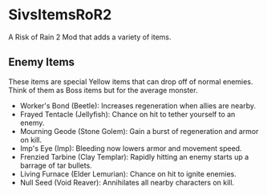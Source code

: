 # SivsItemsRoR2
 A Risk of Rain 2 Mod that adds a variety of items.
 
## Enemy Items
These items are special Yellow items that can drop off of normal enemies. Think of them as Boss items but for the average monster.
- Worker's Bond (Beetle): Increases regeneration when allies are nearby.
- Frayed Tentacle (Jellyfish): Chance on hit to tether yourself to an enemy.
- Mourning Geode (Stone Golem): Gain a burst of regeneration and armor on kill.
- Imp's Eye (Imp): Bleeding now lowers armor and movement speed.
- Frenzied Tarbine (Clay Templar): Rapidly hitting an enemy starts up a barrage of tar bullets.
- Living Furnace (Elder Lemurian): Chance on hit to ignite enemies.
- Null Seed (Void Reaver): Annihilates all nearby characters on kill.
